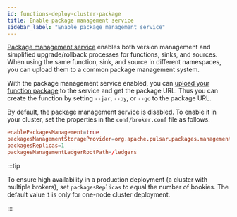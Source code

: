 ```yaml
---
id: functions-deploy-cluster-package
title: Enable package management service
sidebar_label: "Enable package management service"
---
```


[Package management service](admin-api-packages.md) enables both version management and simplified upgrade/rollback processes for functions, sinks, and sources. When using the same function, sink, and source in different namespaces, you can upload them to a common package management system.

With the package management service enabled, you can [upload your function package](/tools/pulsar-admin/) to the service and get the package URL. Thus you can create the function by setting `--jar`, `--py`, or `--go` to the package URL. 

By default, the package management service is disabled. To enable it in your cluster, set the properties in the `conf/broker.conf` file as follows.

```conf
enablePackagesManagement=true
packagesManagementStorageProvider=org.apache.pulsar.packages.management.storage.bookkeeper.BookKeeperPackagesStorageProvider
packagesReplicas=1
packagesManagementLedgerRootPath=/ledgers
```

:::tip

To ensure high availability in a production deployment (a cluster with multiple brokers), set `packagesReplicas` to equal the number of bookies. The default value `1` is only for one-node cluster deployment. 

:::
